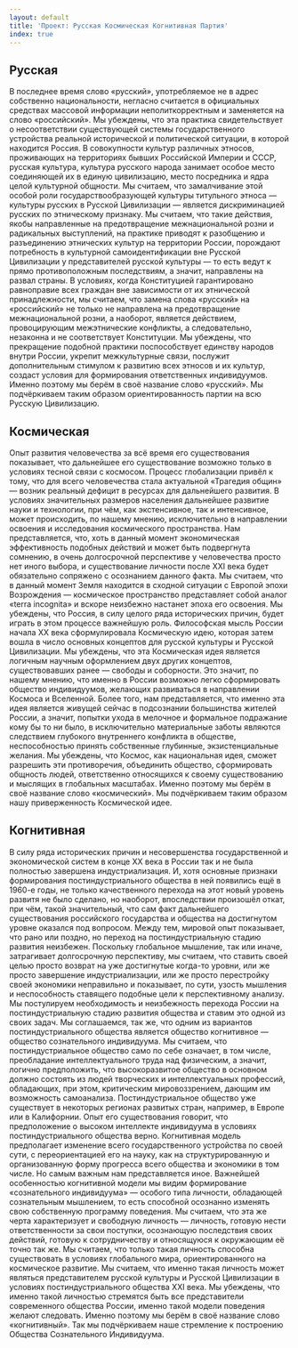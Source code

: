```yaml
---
layout: default
title: 'Проект: Русская Космическая Когнитивная Партия'
index: true
---
```


## Русская
В последнее время слово «русский», употребляемое не в адрес собственно национальности, негласно считается в официальных средствах массовой информации неполиткорректным и заменяется на слово «российский». Мы убеждены, что эта практика свидетельствует о несоответствии существующей системы государственного устройства реальной исторической и политической ситуации, в которой находится Россия. В совокупности культур различных этносов, проживающих на территориях бывших Российской Империи и СССР, русская культура, культура русского народа занимает особое место соединяющей их в единую цивилизацию, место посредника и ядра целой культурной общности. Мы считаем, что замалчивание этой особой роли государствообразующей культуры титульного этноса — культуры русских в Русской Цивилизации — является дискриминацией русских по этническому признаку. Мы считаем, что такие действия, якобы направленные на предотвращение межнациональной розни и радикальных выступлений, на практике приводят к разобщению и разъединению этнических культур на территории России, порождают потребность в культурной самоидентификации вне Русской Цивилизации у представителей русской культуры — то есть ведут к прямо противоположным последствиям, а значит, направлены на развал страны. В условиях, когда Конституцией гарантировано равноправие всех граждан вне зависимости от их этнической принадлежности, мы считаем, что замена слова «русский» на «российский» не только не направлена на предотвращение межнациональной розни, а наоборот, является действием, провоцирующим межэтнические конфликты, а следовательно, незаконна и не соответствует Конституции. Мы убеждены, что прекращение подобной практики поспособствует единству народов внутри России, укрепит межкультурные связи, послужит дополнительным стимулом к развитию всех этносов и их культур, создаст условия для формирования ответственных индивидуумов. Именно поэтому мы берём в своё название слово «русский». Мы подчёркиваем таким образом ориентированность партии на всю Русскую Цивилизацию.

## Космическая
Опыт развития человечества за всё время его существования показывает, что дальнейшее его существование возможно только в условиях тесной связи с космосом. Процесс глобализации привёл к тому, что для всего человечества стала актуальной «Трагедия общин» — возник реальный дефицит в ресурсах для дальнейшего развития. В условиях значительных размеров населения дальнейшее развитие науки и технологии, при чём, как экстенсивное, так и интенсивное, может происходить, по нашему мнению, исключительно в направлении освоения и исследования космического пространства. Нам представляется, что, хоть в данный момент экономическая эффективность подобных действий и может быть подвергнута сомнению, в очень долгосрочной перспективе у человечества просто нет иного выбора, и существование личности после XXI века будет обязательно сопряжено с осознанием данного факта. Мы считаем, что в данный момент Земля находится в сходной ситуации с Европой эпохи Возрождения — космическое пространство представляет собой аналог «terra incognita» и вскоре неизбежно настанет эпоха его освоения. Мы убеждены, что Россия, в силу целого ряда исторических причин, будет играть в этом процессе важнейшую роль. Философская мысль России начала XX века сформулировала Космическую идею, которая затем вошла в число основных концептов для русской культуры и Русской Цивилизации. Мы убеждены, что эта Космическая идея является логичным научным оформлением двух других концептов, существовавших ранее — свободы и соборности. Это значит, по нашему мнению, что именно в России возможно легко сформировать общество индивидуумов, желающих развиваться в направлении Космоса и Вселенной. Более того, нам представляется, что именно эта идея является живущей сейчас в подсознании большинства жителей России, а значит, попытки ухода в мелочное и формальное подражание кому бы то ни было, в исключительно материальные заботы являются следствием глубокого внутреннего конфликта в обществе, неспособностью принять собственные глубинные, экзистенциальные желания. Мы убеждены, что Космос, как национальная идея, сможет разрешить эти противоречия, объединить общество, сформировать общность людей, ответственно относящихся к своему существованию и мыслящих в глобальных масштабах. Именно поэтому мы берём в своё название слово «космический». Мы подчёркиваем таким образом нашу приверженность Космической идее.

## Когнитивная
В силу ряда исторических причин и несовершенства государственной и экономической систем в конце XX века в России так и не была полностью завершена индустриализация. И, хотя основные признаки формирования постиндустриального общества в ней появились ещё в 1960-е годы, не только качественного перехода на этот новый уровень развитя не было сделано, но наоборот, впоследствии произошёл откат, при чём, такой значительный, что сам факт дальнейшего существования российского государства и общества на достигнутом уровне оказался под вопросом. Между тем, мировой опыт показывает, что рано или поздно, но переход на постиндустриальную стадию развития неизбежен. Поскольку глобальное мышление, так или иначе, затрагивает долгосрочную перспективу, мы считаем, что ставить своей целью просто возврат на уже достигнутые когда-то уровни, или же просто завершение индустриализации, или же просто перестройку своей экономики неправильно и показывает, по сути, узость мышления и неспособность ставящего подобные цели к перспективному анализу. Мы постулируем необходимость и неизбежность перехода России на постиндустриальную стадию развития общества и ставим это одной из своих задач. Мы соглашаемся, так же, что одним из вариантов постиндустриального общества является общество когнитивное — общество сознательного индивидуума. Мы считаем, что постиндустриальное общество само по себе означает, в том числе, преобладание интеллектуального труда над физическим, а значит, логично предположить, что высокоразвитое общество в основном должно состоять из людей творческих и интеллектуальных профессий, обладающих, при этом, критическим мировоззрением, дающим им возможность самоанализа. Постиндустриальное общество уже существует в некоторых регионах развитых стран, например, в Европе или в Калифорнии. Опыт его существования говорит, что предположение о высоком интеллекте индивидуума в условиях постиндустриального общества верно. Когнитивная модель предполагает изменение всего государственного устройства по своей сути, с переориентацией его на науку, как на структурированную и организованную форму прогресса всего общества и экономики в том числе. Но самым важным нам представляется иное. Важнейшей особенностью когнитивной модели мы видим формирование «сознательного индивидуума» — особого типа личности, обладающей сознательным мышлением, то есть способной осознанно изменять свою собственную программу поведения. Мы считаем, что эта же черта характеризует и свободную личность — личность, готовую нести ответственности за свои поступки, осознающую последствия своих действий, готовую к сотрудничеству и относящуюся к окружающим её точно так же. Мы считаем, что только такая личность способна существовать в условиях глобального мира, ориентированного на космическое развитие. Мы считаем, что именно такая личность может являться представителем русской культуры и Русской Цивилизации в условиях постиндустриального общества XXI века. Мы убеждены, что именно такой личностью стремятся быть все представители современного общества России, именно такой модели поведения желают следовать. Именно поэтому мы берём в своё название слово «когнитивный». Так мы подчёркиваем наше стремление к построению Общества Сознательного Индивидуума.